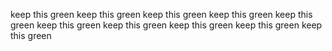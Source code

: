 keep this green
keep this green
keep this green
keep this green
keep this green
keep this green
keep this green
keep this green
keep this green
keep this green
